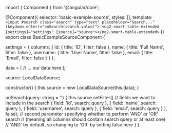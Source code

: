 import { Component } from '@angular/core';

@Component({
  selector: 'basic-example-source',
  styles: [],
  template: `
    <input #search class="search" type="text" placeholder="Search..." (keydown.enter)="onSearch(search.value)">
    <ng2-smart-table-extended [settings]="settings" [source]="source"></ng2-smart-table-extended>
  `
})
export class BasicExampleSourceComponent {

  settings = {
    columns: {
      id: {
        title: 'ID',
        filter: false
      },
      name: {
        title: 'Full Name',
        filter: false
      },
      username: {
        title: 'User Name',
        filter: false
      },
      email: {
        title: 'Email',
        filter: false
      }
    }
  };
  
  data = [
    // ... our data here
  ];
  
  source: LocalDataSource;
  
  constructor() {
    this.source = new LocalDataSource(this.data);
  }

  onSearch(query: string = '') {
    this.source.setFilter([
      // fields we want to include in the search
      {
        field: 'id',
        search: query
      },
      {
        field: 'name',
        search: query
      },
      {
        field: 'username',
        search: query
      },
      {
        field: 'email',
        search: query
      }
    ], false);
    // second parameter specifying whether to perform 'AND' or 'OR' search 
    // (meaning all columns should contain search query or at least one)
    // 'AND' by default, so changing to 'OR' by setting false here
  }
}
